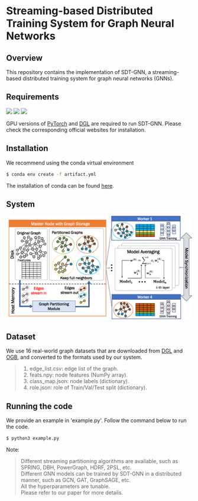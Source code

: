 # Streaming-based Distributed Training System for Graph Neural Networks

## Overview

This repository contains the implementation of SDT-GNN, a streaming-based distributed training system for graph neural networks (GNNs).


## Requirements

<!--PyTorch v2.0.1-->
<!--DGL=1.1.0-->
<!--CUDA=11.8-->

[![](https://img.shields.io/badge/PyTorch-2.0.1-blueviolet)](https://pytorch.org/get-started/)
[![](https://img.shields.io/badge/DGL-1.1.0-blue)](https://www.dgl.ai/pages/start.html)
[![](https://img.shields.io/badge/CUDA-11.8-green)](https://developer.nvidia.com/cuda-11-8-0-download-archive)

GPU versions of [PyTorch](https://pytorch.org/get-started/) and [DGL](https://www.dgl.ai/pages/start.html) are required to run SDT-GNN. Please check the corresponding official websites for installation.

## Installation

We recommend using the conda virtual environment

```bash
$ conda env create -f artifact.yml
```

The installation of conda can be found [here](https://docs.conda.io/projects/conda/en/latest/user-guide/install/index.html).

## System
![Image text](https://github.com/56307568721/SDT-GNN/blob/main/System.png)


## Dataset
We use 16 real-world graph datasets that are downloaded from [DGL](https://www.dgl.ai/) and [OGB](https://ogb.stanford.edu/), and converted to the formats used by our system.
> 1. edge_list.csv: edge list of the graph.
> 2. feats.npy: node features (NumPy array).
> 3. class_map.json: node labels (dictionary).
> 4. role.json: role of Train/Val/Test split (dictionary).


## Running the code

We provide an example in 'example.py'. Follow the command below to run the code.

```bash
$ python3 example.py
```

Note:
> Different streaming partitioning algorithms are available, such as SPRING, DBH, PowerGraph, HDRF, 2PSL, etc.  
> Different GNN models can be trained by SDT-GNN in a distributed manner, such as GCN, GAT, GraphSAGE, etc.  
> All the hyperparameters are tunable.  
> Please refer to our paper for more details.  
